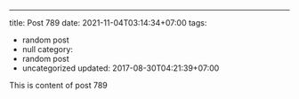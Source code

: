 ---
title: Post 789
date: 2021-11-04T03:14:34+07:00
tags:
  - random post
  - null
category:
  - random post
  - uncategorized
updated: 2017-08-30T04:21:39+07:00

This is content of post 789